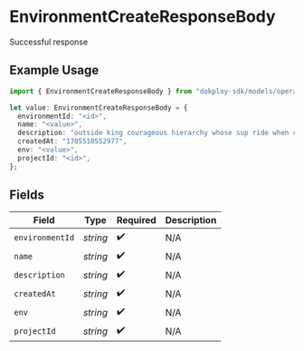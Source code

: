 # EnvironmentCreateResponseBody

Successful response

## Example Usage

```typescript
import { EnvironmentCreateResponseBody } from "dokploy-sdk/models/operations";

let value: EnvironmentCreateResponseBody = {
  environmentId: "<id>",
  name: "<value>",
  description: "outside king courageous hierarchy whose sup ride when clean",
  createdAt: "1705510552977",
  env: "<value>",
  projectId: "<id>",
};
```

## Fields

| Field              | Type               | Required           | Description        |
| ------------------ | ------------------ | ------------------ | ------------------ |
| `environmentId`    | *string*           | :heavy_check_mark: | N/A                |
| `name`             | *string*           | :heavy_check_mark: | N/A                |
| `description`      | *string*           | :heavy_check_mark: | N/A                |
| `createdAt`        | *string*           | :heavy_check_mark: | N/A                |
| `env`              | *string*           | :heavy_check_mark: | N/A                |
| `projectId`        | *string*           | :heavy_check_mark: | N/A                |
